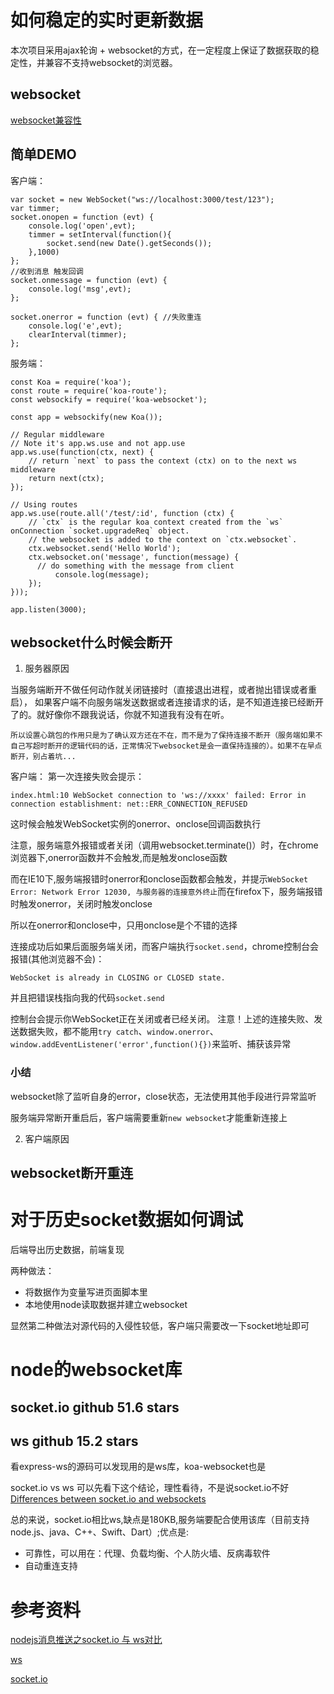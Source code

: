 # 如何稳定的实时更新数据
本次项目采用ajax轮询 + websocket的方式，在一定程度上保证了数据获取的稳定性，并兼容不支持websocket的浏览器。
## websocket
[websocket兼容性](https://caniuse.com/?search=websocket)

## 简单DEMO
客户端：
```
var socket = new WebSocket("ws://localhost:3000/test/123");
var timmer;
socket.onopen = function (evt) {
    console.log('open',evt);
    timmer = setInterval(function(){
        socket.send(new Date().getSeconds());
    },1000)
};
//收到消息 触发回调
socket.onmessage = function (evt) {
    console.log('msg',evt);
};

socket.onerror = function (evt) { //失败重连 
    console.log('e',evt);
    clearInterval(timmer);
};
```

服务端：
```
const Koa = require('koa');
const route = require('koa-route');
const websockify = require('koa-websocket');

const app = websockify(new Koa());

// Regular middleware
// Note it's app.ws.use and not app.use
app.ws.use(function(ctx, next) {
    // return `next` to pass the context (ctx) on to the next ws middleware
    return next(ctx);
});
  
// Using routes
app.ws.use(route.all('/test/:id', function (ctx) {
    // `ctx` is the regular koa context created from the `ws` onConnection `socket.upgradeReq` object.
    // the websocket is added to the context on `ctx.websocket`.
    ctx.websocket.send('Hello World');
    ctx.websocket.on('message', function(message) {
      // do something with the message from client
          console.log(message);
    });
}));

app.listen(3000);
```

## websocket什么时候会断开
1. 服务器原因

当服务端断开不做任何动作就关闭链接时（直接退出进程，或者抛出错误或者重启）， 如果客户端不向服务端发送数据或者连接请求的话，是不知道连接已经断开了的。就好像你不跟我说话，你就不知道我有没有在听。

    所以设置心跳包的作用只是为了确认双方还在不在，而不是为了保持连接不断开（服务端如果不自己写超时断开的逻辑代码的话，正常情况下websocket是会一直保持连接的）。如果不在早点断开，别占着坑...

客户端：
第一次连接失败会提示：

```index.html:10 WebSocket connection to 'ws://xxxx' failed: Error in connection establishment: net::ERR_CONNECTION_REFUSED```

这时候会触发WebSocket实例的onerror、onclose回调函数执行

注意，服务端意外报错或者关闭（调用websocket.terminate()）时，在chrome浏览器下,onerror函数并不会触发,而是触发onclose函数

而在IE10下,服务端报错时onerror和onclose函数都会触发，并提示```WebSocket Error: Network Error 12030, 与服务器的连接意外终止```而在firefox下，服务端报错时触发onerror，关闭时触发onclose

所以在onerror和onclose中，只用onclose是个不错的选择

连接成功后如果后面服务端关闭，而客户端执行```socket.send```，chrome控制台会报错(其他浏览器不会)：

```WebSocket is already in CLOSING or CLOSED state.```

并且把错误栈指向我的代码```socket.send```

控制台会提示你WebSocket正在关闭或者已经关闭。
注意！上述的连接失败、发送数据失败，都不能用```try catch```、```window.onerror```、```window.addEventListener('error',function(){})```来监听、捕获该异常

### 小结
websocket除了监听自身的error，close状态，无法使用其他手段进行异常监听


服务端异常断开重启后，客户端需要重新```new websocket```才能重新连接上


2. 客户端原因

## websocket断开重连

# 对于历史socket数据如何调试
后端导出历史数据，前端复现

两种做法：
- 将数据作为变量写进页面脚本里
- 本地使用node读取数据并建立websocket

显然第二种做法对源代码的入侵性较低，客户端只需要改一下socket地址即可

# node的websocket库
## socket.io  github 51.6 stars

## ws  github 15.2 stars
看express-ws的源码可以发现用的是ws库，koa-websocket也是

socket.io vs ws
可以先看下这个结论，理性看待，不是说socket.io不好
[Differences between socket.io and websockets](https://stackoverflow.com/questions/10112178/differences-between-socket-io-and-websockets/38558531#38558531)

总的来说，socket.io相比ws,缺点是180KB,服务端要配合使用该库（目前支持node.js、java、C++、Swift、Dart）;优点是:
- 可靠性，可以用在：代理、负载均衡、个人防火墙、反病毒软件
- 自动重连支持

# 参考资料

[nodejs消息推送之socket.io 与 ws对比](https://blog.csdn.net/swimming_in_it_/article/details/81451491)

[ws](https://github.com/websockets/ws)

[socket.io](https://github.com/socketio/socket.io)


